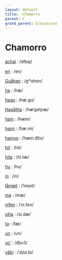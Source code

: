 ```yaml
---
layout: default
title:  Chamorro
parent: C
grand_parent: Glossaries
---
```


# Chamorro


[achai](https://en.wiktionary.org/wiki/?curid=1315505)
: /ɑt͡sai̯/

[en](https://en.wiktionary.org/wiki/?curid=1521)
: /en/

[Guåhan](https://en.wiktionary.org/wiki/?curid=472374)
: /ɡʷɑhɑn/

[ha](https://en.wiktionary.org/wiki/?curid=23970)
: /hæ/

[hagu](https://en.wiktionary.org/wiki/?curid=1120144)
: /hæ.ɡu/

[Hagåtña](https://en.wiktionary.org/wiki/?curid=3065744)
: /hæˈɡɑtɲæ/

[ham](https://en.wiktionary.org/wiki/?curid=25411)
: /hæm/

[hami](https://en.wiktionary.org/wiki/?curid=2586473)
: /hæ.mi/

[hamyo](https://en.wiktionary.org/wiki/?curid=7707815)
: /hæm.d͡zo/

[hit](https://en.wiktionary.org/wiki/?curid=6961)
: /hit/

[hita](https://en.wiktionary.org/wiki/?curid=3239670)
: /hi.tæ/

[hu](https://en.wiktionary.org/wiki/?curid=188219)
: /hu/

[in](https://en.wiktionary.org/wiki/?curid=1533)
: /in/

[långet](https://en.wiktionary.org/wiki/?curid=6347340)
: /ˈlɑŋet/

[ma](https://en.wiktionary.org/wiki/?curid=51164)
: /mæ/

[nifen](https://en.wiktionary.org/wiki/?curid=6372194)
: /ˈni.fen/

[siha](https://en.wiktionary.org/wiki/?curid=681907)
: /si.dæ/

[ta](https://en.wiktionary.org/wiki/?curid=26555)
: /tæ/

[un](https://en.wiktionary.org/wiki/?curid=26029)
: /un/

[yoʼ](https://en.wiktionary.org/wiki/?curid=7707692)
: /d͡zoʔ/

[yåbi](https://en.wiktionary.org/wiki/?curid=7742324)
: /ˈdzɑ.bi/

